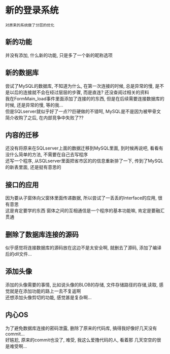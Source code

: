新的登录系统
=

    对原来的系统做了分层的优化

新的功能
-

并没有添加, 什么新的功能, 只是多了一个新的昵称选项

新的数据库
-

尝试了MySQL的数据库, 不知道为什么, 在第一次连接的时候, 总是异常的慢, 是不是以后的连接就不会在经过层层的步骤, 而是直连? 还没查阅过相关的资料<br/>
我在FormMain_load事件里面添加了连接的的东西, 但是在后续需要连接数据库的时候, 还是异常的慢, 等的我...<br/>
但是SQLserver就似乎好了一点??巨硬做的不错呵, MySQL是不是因为被甲骨文简介收购了之后, 在内部竞争中失败了??<br/>

内容的迁移
-

还没有将原来在SQLserver上面的数据迁移到MySQL里面, 到时候再说吧, 看看有没什么简单的方法, 不需要在自己去写程序<br/>
还写一个程序, 从SQLserver里面把省市区的的信息重新排了一下, 传到了MySQL的新表里面, 还是挺有意思的<br/>

接口的应用
-

因为要从子窗体向父窗体里面传递数据, 所以尝试了一丢丢的Interface的应用, 很有意思<br/>
这是肯定要学的东西 窗体之间的互相通信是一个程序的基本功能嘛, 肯定是要融汇贯通<br/>

删除了数据库连接的源码
-

似乎感觉将连接数据库的源码放在这边不是太安全啊, 就删去了源码, 添加了编译后的dll文件...<br/>

添加头像
-

添加的头像需要的事情, 比如说头像的BLOB的存储, 文件存储路径的存储,读取, 感觉就是在添加功能的路上一去不复返啊<br/>
还想添加头像剪切的功能, 感觉甚是复杂啊...<br/>

内心OS
-

为了避免数据库连接的密码泄露, 删除了原来的代码库, 搞得我好像好几天没有commit...<br/>
好尴尬, 原来的commit也没了, 难受, 我这么爱撸代码的人, 看着那 几天空空的很是难受啊...<br/>
